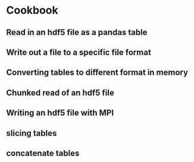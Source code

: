 # Cookbook


## Read in an hdf5 file as a pandas table


## Write out a file to a specific file format 


## Converting tables to different format in memory


## Chunked read of an hdf5 file 


## Writing an hdf5 file with MPI


## slicing tables


## concatenate tables